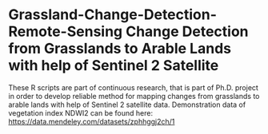 # Grassland-Change-Detection-Remote-Sensing Change Detection from Grasslands to Arable Lands with help of Sentinel 2 Satellite

These R scripts are part of continuous research, that is part of Ph.D. project in order to develop reliable method for mapping changes from grasslands to arable lands with help of Sentinel 2 satellite data. Demonstration data of vegetation index NDWI2 can be found here: https://data.mendeley.com/datasets/zphhggj2ch/1
